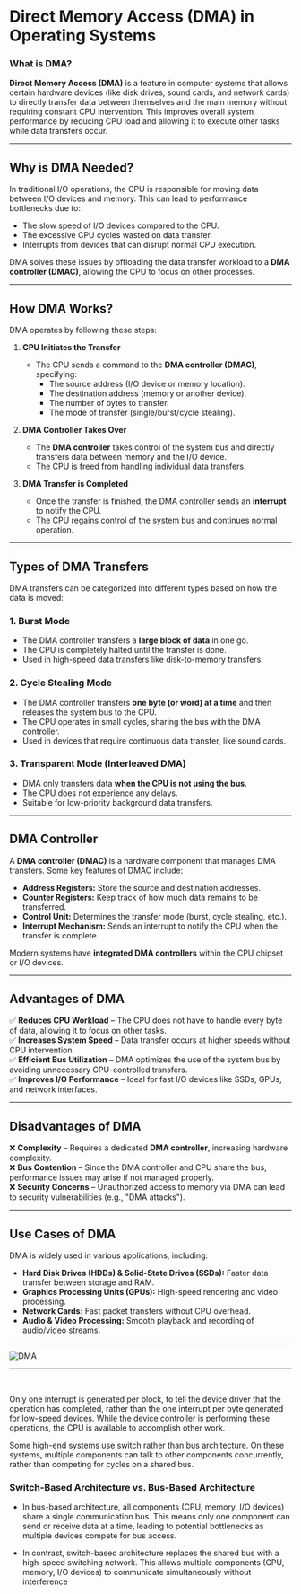 # **Direct Memory Access (DMA) in Operating Systems**

### **What is DMA?**

**Direct Memory Access (DMA)** is a feature in computer systems that allows certain hardware devices (like disk drives, sound cards, and network cards) to directly transfer data between themselves and the main memory without requiring constant CPU intervention. This improves overall system performance by reducing CPU load and allowing it to execute other tasks while data transfers occur.

---

## **Why is DMA Needed?**

In traditional I/O operations, the CPU is responsible for moving data between I/O devices and memory. This can lead to performance bottlenecks due to:

- The slow speed of I/O devices compared to the CPU.
- The excessive CPU cycles wasted on data transfer.
- Interrupts from devices that can disrupt normal CPU execution.

DMA solves these issues by offloading the data transfer workload to a **DMA controller (DMAC)**, allowing the CPU to focus on other processes.

---

## **How DMA Works?**

DMA operates by following these steps:

1. **CPU Initiates the Transfer**

   - The CPU sends a command to the **DMA controller (DMAC)**, specifying:
     - The source address (I/O device or memory location).
     - The destination address (memory or another device).
     - The number of bytes to transfer.
     - The mode of transfer (single/burst/cycle stealing).

2. **DMA Controller Takes Over**

   - The **DMA controller** takes control of the system bus and directly transfers data between memory and the I/O device.
   - The CPU is freed from handling individual data transfers.

3. **DMA Transfer is Completed**
   - Once the transfer is finished, the DMA controller sends an **interrupt** to notify the CPU.
   - The CPU regains control of the system bus and continues normal operation.

---

## **Types of DMA Transfers**

DMA transfers can be categorized into different types based on how the data is moved:

### **1. Burst Mode**

- The DMA controller transfers a **large block of data** in one go.
- The CPU is completely halted until the transfer is done.
- Used in high-speed data transfers like disk-to-memory transfers.

### **2. Cycle Stealing Mode**

- The DMA controller transfers **one byte (or word) at a time** and then releases the system bus to the CPU.
- The CPU operates in small cycles, sharing the bus with the DMA controller.
- Used in devices that require continuous data transfer, like sound cards.

### **3. Transparent Mode (Interleaved DMA)**

- DMA only transfers data **when the CPU is not using the bus**.
- The CPU does not experience any delays.
- Suitable for low-priority background data transfers.

---

## **DMA Controller**

A **DMA controller (DMAC)** is a hardware component that manages DMA transfers. Some key features of DMAC include:

- **Address Registers:** Store the source and destination addresses.
- **Counter Registers:** Keep track of how much data remains to be transferred.
- **Control Unit:** Determines the transfer mode (burst, cycle stealing, etc.).
- **Interrupt Mechanism:** Sends an interrupt to notify the CPU when the transfer is complete.

Modern systems have **integrated DMA controllers** within the CPU chipset or I/O devices.

---

## **Advantages of DMA**

✅ **Reduces CPU Workload** – The CPU does not have to handle every byte of data, allowing it to focus on other tasks.  
✅ **Increases System Speed** – Data transfer occurs at higher speeds without CPU intervention.  
✅ **Efficient Bus Utilization** – DMA optimizes the use of the system bus by avoiding unnecessary CPU-controlled transfers.  
✅ **Improves I/O Performance** – Ideal for fast I/O devices like SSDs, GPUs, and network interfaces.

---

## **Disadvantages of DMA**

❌ **Complexity** – Requires a dedicated **DMA controller**, increasing hardware complexity.  
❌ **Bus Contention** – Since the DMA controller and CPU share the bus, performance issues may arise if not managed properly.  
❌ **Security Concerns** – Unauthorized access to memory via DMA can lead to security vulnerabilities (e.g., "DMA attacks").

---

## **Use Cases of DMA**

DMA is widely used in various applications, including:

- **Hard Disk Drives (HDDs) & Solid-State Drives (SSDs):** Faster data transfer between storage and RAM.
- **Graphics Processing Units (GPUs):** High-speed rendering and video processing.
- **Network Cards:** Fast packet transfers without CPU overhead.
- **Audio & Video Processing:** Smooth playback and recording of audio/video streams.

---

![DMA](https://429151971640327878.weebly.com/uploads/4/6/9/9/46999663/6749613_orig.png)

---

<br>

Only one interrupt is generated per block, to tell the device driver that the operation
has completed, rather than the one interrupt per byte generated for low-speed
devices. While the device controller is performing these operations, the CPU is
available to accomplish other work.

Some high-end systems use switch rather than bus architecture. On these
systems, multiple components can talk to other components concurrently,
rather than competing for cycles on a shared bus.

### Switch-Based Architecture vs. Bus-Based Architecture

- In bus-based architecture, all components (CPU, memory, I/O devices) share a single communication bus. This means only one component can send or receive data at a time, leading to potential bottlenecks as multiple devices compete for bus access.

- In contrast, switch-based architecture replaces the shared bus with a high-speed switching network. This allows multiple components (CPU, memory, I/O devices) to communicate simultaneously without interference
